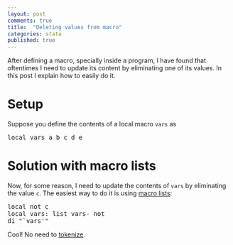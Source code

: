 ```yaml
---
layout: post
comments: true
title:  "Deleting values from macro"
categories: stata
published: true
---
```


After defining a macro, specially inside a program, I have found that oftentimes I need to update its content by eliminating one of its values. In this post I explain how to easily do it.

# Setup

Suppose you define the contents of a local macro `vars` as

<pre class="sh_stata">
local vars a b c d e
</pre>

# Solution with macro lists

Now, for some reason, I need to update the contents of `vars` by eliminating the value `c`. The easiest way to do it is using [macro lists](http://www.stata.com/manuals13/pmacrolists.pdf):

<pre class="sh_stata">
local not c
local vars: list vars- not
di "`vars'"
</pre>

Cool! No need to [tokenize](http://www.stata.com/manuals13/ptokenize.pdf).
